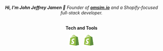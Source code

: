 <!--Name-->

<h6 align="center">
    <strong>Hi, I'm John Jeffrey Jamen 👋</strong>
    <span>
    Founder of <a href="https://omsim.io"><b>omsim.io</b></a> and a Shopify-focused full-stack developer.
    </span>
</h6>


<!--Tech Stack-->

<p align="center">
    <strong>Tech and Tools</strong>
</p>

<p align="center">
<img src="assets/shopify.svg" alt="Shopify" width="35"/> &nbsp;
<img src="assets/shopify.svg" alt="Shopify" width="35"/>
</p>
